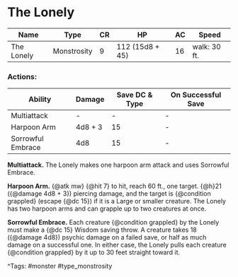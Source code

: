 # The Lonely

| Name | Type | CR | HP | AC | Speed |
|------|------|----|----|----|-------|
| The Lonely | Monstrosity | 9 | 112 (15d8 + 45) | 16 | walk: 30 ft. |

### Actions:

| Ability | Damage | Save DC & Type | On Successful Save |
|---------|--------|----------------|--------------------|
| Multiattack | - | - | - |
| Harpoon Arm | 4d8 + 3 | 15 | - |
| Sorrowful Embrace | 4d8 | 15 | - |


**Multiattack.** The Lonely makes one harpoon arm attack and uses Sorrowful Embrace.

**Harpoon Arm.** {@atk mw} {@hit 7} to hit, reach 60 ft., one target. {@h}21 ({@damage 4d8 + 3}) piercing damage, and the target is {@condition grappled} (escape {@dc 15}) if it is a Large or smaller creature. The Lonely has two harpoon arms and can grapple up to two creatures at once.

**Sorrowful Embrace.** Each creature {@condition grappled} by the Lonely must make a {@dc 15} Wisdom saving throw. A creature takes 18 ({@damage 4d8}) psychic damage on a failed save, or half as much damage on a successful one. In either case, the Lonely pulls each creature {@condition grappled} by it up to 30 feet straight toward it.

^Tags: #monster #type_monstrosity
